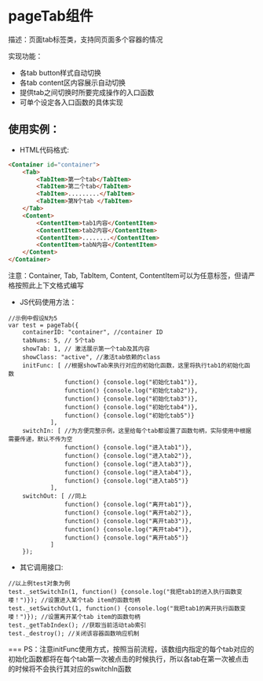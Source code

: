 pageTab组件
===
描述：页面tab标签类，支持同页面多个容器的情况

实现功能：
* 各tab button样式自动切换
* 各tab content区内容展示自动切换
* 提供tab之间切换时所要完成操作的入口函数
* 可单个设定各入口函数的具体实现

使用实例：
---
* HTML代码格式:
```HTML
<Container id="container">
	<Tab>
		<TabItem>第一个tab</TabItem>
		<TabItem>第二个tab</TabItem>
		<TabItem>.........</TabItem>
		<TabItem>第N个tab </TabItem>
	</Tab>
	<Content>
		<ContentItem>tab1内容</ContentItem>
		<ContentItem>tab2内容</ContentItem>
		<ContentItem>........</ContentItem>
		<ContentItem>tabN内容</ContentItem>
	</Content>
</Container>
```
注意：Container, Tab, TabItem, Content, ContentItem可以为任意标签，但请严格按照此上下文格式编写

* JS代码使用方法：
```JS
//示例中假设N为5
var test = pageTab({
	containerID: "container", //container ID
	tabNums: 5, // 5个tab
	showTab: 1, // 激活展示第一个tab及其内容
	showClass: "active", //激活tab依赖的class
	initFunc: [ //根据showTab来执行对应的初始化函数，这里将执行tab1的初始化函数
				function() {console.log("初始化tab1")},
				function() {console.log("初始化tab2")},
				function() {console.log("初始化tab3")},
				function() {console.log("初始化tab4")},
				function() {console.log("初始化tab5")}
			],
	switchIn: [ //为方便完整示例，这里给每个tab都设置了函数句柄，实际使用中根据需要传递，默认不传为空
				function() {console.log("进入tab1")},
				function() {console.log("进入tab2")},
				function() {console.log("进入tab3")},
				function() {console.log("进入tab4")},
				function() {console.log("进入tab5")}
			],
	switchOut: [ //同上
				function() {console.log("离开tab1")},
				function() {console.log("离开tab2")},
				function() {console.log("离开tab3")},
				function() {console.log("离开tab4")},
				function() {console.log("离开tab5")}
			]
	});
```
* 其它调用接口:
```JS
//以上例test对象为例
test._setSwitchIn(1, function() {console.log("我把tab1的进入执行函数变喽！")}); //设置进入某个tab item的函数句柄
test._setSwitchOut(1, function() {console.log("我把tab1的离开执行函数变喽！")}); //设置离开某个tab item的函数句柄
test._getTabIndex(); //获取当前活动tab索引
test._destroy(); //关闭该容器函数响应机制
```
===
PS：注意initFunc使用方式，按照当前流程，该数组内指定的每个tab对应的初始化函数都将在每个tab第一次被点击的时候执行，所以各tab在第一次被点击的时候将不会执行其对应的switchIn函数
